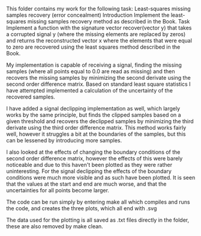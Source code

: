 This folder contains my work for the following task:
Least-squares missing samples recovery (error concealment)
Introduction
Implement the least-squares missing samples recovery method as described in the Book.
Task
Implement a function with the signature
vector recover(vector y)
that takes a corrupted signal y (where the missing elements are replaced by zeros) and returns the reconstructed vector x where the elements that were equal to zero are recovered using the least squares method described in the Book.



My implementation is capable of receiving a signal, finding the missing samples (where all points equal to 0.0 are read as missing) and then recovers the missing samples by minimizing the second derivate using the second order difference matrix.
Based on standard least square statistics I have attempted implemented a calculation of the uncertainty of the recovered samples.

I have added a signal declipping implementation as well, which largely works by the same principle, but finds the clipped samples based on a given threshold and recovers the declipped samples by minimizing the third derivate using the third order difference matrix. This method works fairly well, however it struggles a bit at the boundaries of the samples, but this can be lessened by introducing more samples.

I also looked at the effects of changing the boundary conditions of the second order difference matrix, however the effects of this were barely noticeable and due to this haven't been plotted as they were rather uninteresting.
For the signal declipping the effects of the boundary conditions were much more visible and as such have been plotted. It is seen that the values at the start and end are much worse, and that the uncertainties for all points become larger.


The code can be run simply by entering make all which compiles and runs the code, and creates the three plots, which all end with .svg

The data used for the plotting is all saved as .txt files directly in the folder, these are also removed by make clean.

